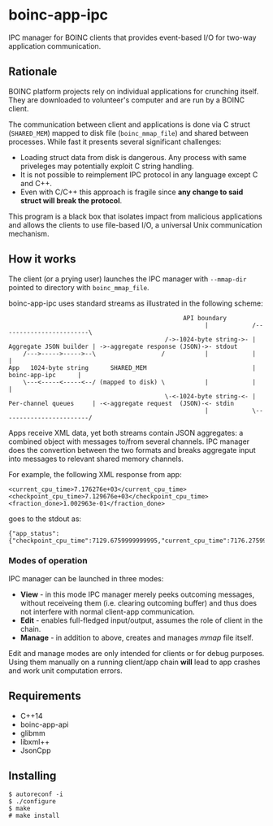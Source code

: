 # boinc-app-ipc
IPC manager for BOINC clients that provides event-based I/O for two-way application communication.

## Rationale
BOINC platform projects rely on individual applications for crunching itself. They are downloaded to volunteer's computer and are run by a BOINC client.

The communication between client and applications is done via C struct (`SHARED_MEM`) mapped to disk file (`boinc_mmap_file`) and shared between processes. While fast it presents several significant challenges:
* Loading struct data from disk is dangerous. Any process with same priveleges may potentially exploit C string handling.
* It is not possible to reimplement IPC protocol in any language except C and C++.
* Even with C/C++ this approach is fragile since **any change to said struct will break the protocol**.

This program is a black box that isolates impact from malicious applications and allows the clients to use file-based I/O, a universal Unix communication mechanism.

## How it works
The client (or a prying user) launches the IPC manager with `--mmap-dir` pointed to directory with `boinc_mmap_file`.

boinc-app-ipc uses standard streams as illustrated in the following scheme:
```
                                                API boundary
                                                      |            /------------------------\
                                           /->-1024-byte string->- | Aggregate JSON builder | ->-aggregate response (JSON)->- stdout
    /--->----->----->--\                  /           |            |                        |                 
App   1024-byte string      SHARED_MEM                             |     boinc-app-ipc      |
    \---<-----<-----<--/ (mapped to disk) \           |            |                        |
                                           \-<-1024-byte string-<- | Per-channel queues     | -<-aggregate request  (JSON)-<- stdin
                                                      |            \------------------------/
```

Apps receive XML data, yet both streams contain JSON aggregates: a combined object with messages to/from several channels. IPC manager does the convertion between the two formats and breaks aggregate input into messages to relevant shared memory channels.

For example, the following XML response from app:
```
<current_cpu_time>7.176276e+03</current_cpu_time>
<checkpoint_cpu_time>7.129676e+03</checkpoint_cpu_time>
<fraction_done>1.002963e-01</fraction_done>
```

goes to the stdout as:
```
{"app_status":{"checkpoint_cpu_time":7129.6759999999995,"current_cpu_time":7176.2759999999998,"fraction_done":0.1002963}}
```

### Modes of operation
IPC manager can be launched in three modes:
* **View** - in this mode IPC manager merely peeks outcoming messages, without receiveing them (i.e. clearing outcoming buffer) and thus does not interfere with normal client-app communication.
* **Edit** - enables full-fledged input/output, assumes the role of client in the chain.
* **Manage** - in addition to above, creates and manages *mmap* file itself.

Edit and manage modes are only intended for clients or for debug purposes. Using them manually on a running client/app chain **will** lead to app crashes and work unit computation errors.


## Requirements
* C++14
* boinc-app-api
* glibmm
* libxml++
* JsonCpp

## Installing
```
$ autoreconf -i
$ ./configure
$ make
# make install
```
